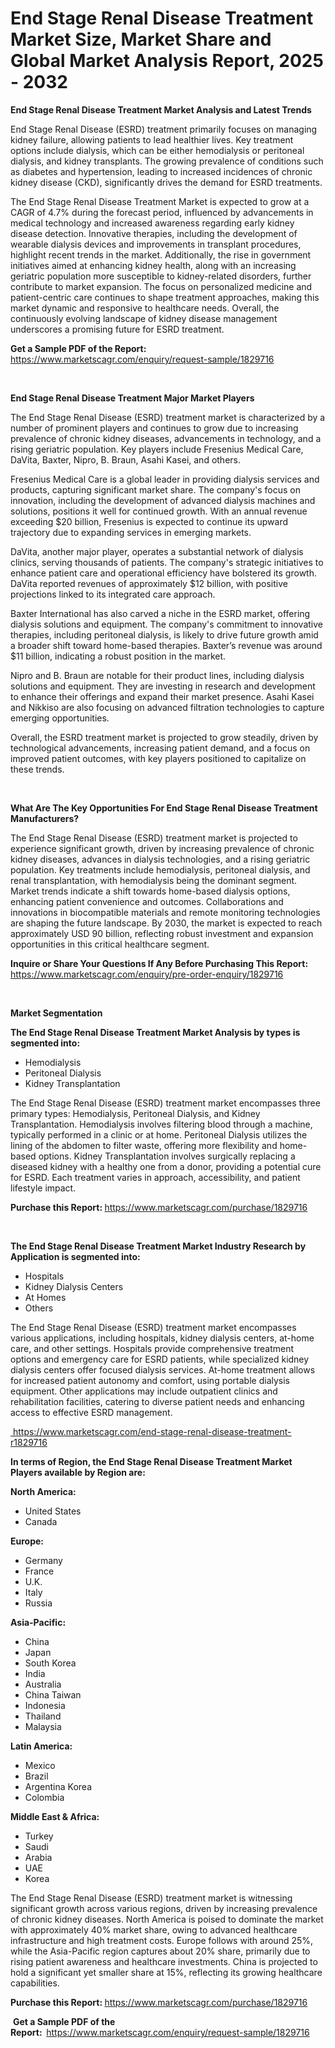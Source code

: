 <p><h1>End Stage Renal Disease Treatment Market Size, Market Share and Global Market Analysis Report, 2025 - 2032</h1></p><p><strong>End Stage Renal Disease Treatment Market Analysis and Latest Trends</strong></p>
<p><p>End Stage Renal Disease (ESRD) treatment primarily focuses on managing kidney failure, allowing patients to lead healthier lives. Key treatment options include dialysis, which can be either hemodialysis or peritoneal dialysis, and kidney transplants. The growing prevalence of conditions such as diabetes and hypertension, leading to increased incidences of chronic kidney disease (CKD), significantly drives the demand for ESRD treatments. </p><p>The End Stage Renal Disease Treatment Market is expected to grow at a CAGR of 4.7% during the forecast period, influenced by advancements in medical technology and increased awareness regarding early kidney disease detection. Innovative therapies, including the development of wearable dialysis devices and improvements in transplant procedures, highlight recent trends in the market. Additionally, the rise in government initiatives aimed at enhancing kidney health, along with an increasing geriatric population more susceptible to kidney-related disorders, further contribute to market expansion. The focus on personalized medicine and patient-centric care continues to shape treatment approaches, making this market dynamic and responsive to healthcare needs. Overall, the continuously evolving landscape of kidney disease management underscores a promising future for ESRD treatment.</p></p>
<p><strong>Get a Sample PDF of the Report:&nbsp;</strong> <a href="https://www.marketscagr.com/enquiry/request-sample/1829716?utm_campaign=2115&utm_medium=2&utm_source=Github&utm_content=ia&utm_term=12042025&utm_id=end-stage-renal-disease-treatment">https://www.marketscagr.com/enquiry/request-sample/1829716</a></p>
<p>&nbsp;</p>
<p><strong>End Stage Renal Disease Treatment Major Market Players</strong></p>
<p><p>The End Stage Renal Disease (ESRD) treatment market is characterized by a number of prominent players and continues to grow due to increasing prevalence of chronic kidney diseases, advancements in technology, and a rising geriatric population. Key players include Fresenius Medical Care, DaVita, Baxter, Nipro, B. Braun, Asahi Kasei, and others.</p><p>Fresenius Medical Care is a global leader in providing dialysis services and products, capturing significant market share. The company's focus on innovation, including the development of advanced dialysis machines and solutions, positions it well for continued growth. With an annual revenue exceeding $20 billion, Fresenius is expected to continue its upward trajectory due to expanding services in emerging markets.</p><p>DaVita, another major player, operates a substantial network of dialysis clinics, serving thousands of patients. The company's strategic initiatives to enhance patient care and operational efficiency have bolstered its growth. DaVita reported revenues of approximately $12 billion, with positive projections linked to its integrated care approach.</p><p>Baxter International has also carved a niche in the ESRD market, offering dialysis solutions and equipment. The company's commitment to innovative therapies, including peritoneal dialysis, is likely to drive future growth amid a broader shift toward home-based therapies. Baxter’s revenue was around $11 billion, indicating a robust position in the market.</p><p>Nipro and B. Braun are notable for their product lines, including dialysis solutions and equipment. They are investing in research and development to enhance their offerings and expand their market presence. Asahi Kasei and Nikkiso are also focusing on advanced filtration technologies to capture emerging opportunities.</p><p>Overall, the ESRD treatment market is projected to grow steadily, driven by technological advancements, increasing patient demand, and a focus on improved patient outcomes, with key players positioned to capitalize on these trends.</p></p>
<p>&nbsp;</p>
<p><strong>What Are The Key Opportunities For End Stage Renal Disease Treatment Manufacturers?</strong></p>
<p><p>The End Stage Renal Disease (ESRD) treatment market is projected to experience significant growth, driven by increasing prevalence of chronic kidney diseases, advances in dialysis technologies, and a rising geriatric population. Key treatments include hemodialysis, peritoneal dialysis, and renal transplantation, with hemodialysis being the dominant segment. Market trends indicate a shift towards home-based dialysis options, enhancing patient convenience and outcomes. Collaborations and innovations in biocompatible materials and remote monitoring technologies are shaping the future landscape. By 2030, the market is expected to reach approximately USD 90 billion, reflecting robust investment and expansion opportunities in this critical healthcare segment.</p></p>
<p><strong>Inquire or Share Your Questions If Any Before Purchasing This Report:</strong> <a href="https://www.marketscagr.com/enquiry/pre-order-enquiry/1829716?utm_campaign=2115&utm_medium=2&utm_source=Github&utm_content=ia&utm_term=12042025&utm_id=end-stage-renal-disease-treatment">https://www.marketscagr.com/enquiry/pre-order-enquiry/1829716</a></p>
<p>&nbsp;</p>
<p><strong>Market Segmentation</strong></p>
<p><strong>The End Stage Renal Disease Treatment Market Analysis by types is segmented into:</strong></p>
<p><ul><li>Hemodialysis</li><li>Peritoneal Dialysis</li><li>Kidney Transplantation</li></ul></p>
<p><p>The End Stage Renal Disease (ESRD) treatment market encompasses three primary types: Hemodialysis, Peritoneal Dialysis, and Kidney Transplantation. Hemodialysis involves filtering blood through a machine, typically performed in a clinic or at home. Peritoneal Dialysis utilizes the lining of the abdomen to filter waste, offering more flexibility and home-based options. Kidney Transplantation involves surgically replacing a diseased kidney with a healthy one from a donor, providing a potential cure for ESRD. Each treatment varies in approach, accessibility, and patient lifestyle impact.</p></p>
<p><strong>Purchase this Report:&nbsp;</strong><a href="https://www.marketscagr.com/purchase/1829716?utm_campaign=2115&utm_medium=2&utm_source=Github&utm_content=ia&utm_term=12042025&utm_id=end-stage-renal-disease-treatment">https://www.marketscagr.com/purchase/1829716</a></p>
<p>&nbsp;</p>
<p><strong>The End Stage Renal Disease Treatment Market Industry Research by Application is segmented into:</strong></p>
<p><ul><li>Hospitals</li><li>Kidney Dialysis Centers</li><li>At Homes</li><li>Others</li></ul></p>
<p><p>The End Stage Renal Disease (ESRD) treatment market encompasses various applications, including hospitals, kidney dialysis centers, at-home care, and other settings. Hospitals provide comprehensive treatment options and emergency care for ESRD patients, while specialized kidney dialysis centers offer focused dialysis services. At-home treatment allows for increased patient autonomy and comfort, using portable dialysis equipment. Other applications may include outpatient clinics and rehabilitation facilities, catering to diverse patient needs and enhancing access to effective ESRD management.</p></p>
<p><a href="https://www.marketscagr.com/end-stage-renal-disease-treatment-r1829716?utm_campaign=2115&utm_medium=2&utm_source=Github&utm_content=ia&utm_term=12042025&utm_id=end-stage-renal-disease-treatment">&nbsp;https://www.marketscagr.com/end-stage-renal-disease-treatment-r1829716</a></p>
<p><strong>In terms of Region, the End Stage Renal Disease Treatment Market Players available by Region are:</strong></p>
<p>
    <p> <strong> North America: </strong>
        <ul>
            <li>United States</li>
            <li>Canada</li>
        </ul>
        </p> 
    <p> <strong> Europe: </strong>
        <ul>
            <li>Germany</li>
            <li>France</li>
            <li>U.K.</li>
            <li>Italy</li>
            <li>Russia</li>
        </ul>
        </p> 
    <p> <strong> Asia-Pacific: </strong>
        <ul>
            <li>China</li>
            <li>Japan</li>
            <li>South Korea</li>
            <li>India</li>
            <li>Australia</li>
            <li>China Taiwan</li>
            <li>Indonesia</li>
            <li>Thailand</li>
            <li>Malaysia</li>
        </ul>
        </p> 
    <p> <strong> Latin America: </strong>
        <ul>
            <li>Mexico</li>
            <li>Brazil</li>
            <li>Argentina Korea</li>
            <li>Colombia</li>
        </ul>
        </p> 
    <p> <strong> Middle East & Africa: </strong>
        <ul>
            <li>Turkey</li>
            <li>Saudi</li>
            <li>Arabia</li>
            <li>UAE</li>
            <li>Korea</li>
        </ul>
    </p>
    </p>
<p><p>The End Stage Renal Disease (ESRD) treatment market is witnessing significant growth across various regions, driven by increasing prevalence of chronic kidney diseases. North America is poised to dominate the market with approximately 40% market share, owing to advanced healthcare infrastructure and high treatment costs. Europe follows with around 25%, while the Asia-Pacific region captures about 20% share, primarily due to rising patient awareness and healthcare investments. China is projected to hold a significant yet smaller share at 15%, reflecting its growing healthcare capabilities.</p></p>
<p><strong>Purchase this Report: </strong><a href="https://www.marketscagr.com/purchase/1829716?utm_campaign=2115&utm_medium=2&utm_source=Github&utm_content=ia&utm_term=12042025&utm_id=end-stage-renal-disease-treatment">https://www.marketscagr.com/purchase/1829716</a></p>
<p>&nbsp;<strong>Get a Sample PDF of the Report:&nbsp;&nbsp;</strong><a href="https://www.marketscagr.com/enquiry/request-sample/1829716?utm_campaign=2115&utm_medium=2&utm_source=Github&utm_content=ia&utm_term=12042025&utm_id=end-stage-renal-disease-treatment">https://www.marketscagr.com/enquiry/request-sample/1829716</a></p>
<p><strong></strong></p>
<p><p></p><p></p><p></p></p>